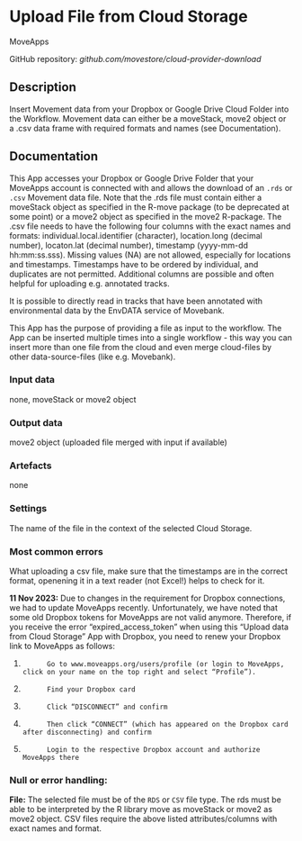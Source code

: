 # Upload File from Cloud Storage
MoveApps

GitHub repository: *github.com/movestore/cloud-provider-download*

## Description
Insert Movement data from your Dropbox or Google Drive Cloud Folder into the Workflow. Movement data can either be a moveStack, move2 object or a .csv data frame with required formats and names (see Documentation).

## Documentation
This App accesses your Dropbox or Google Drive Folder that your MoveApps account is connected with and allows the download of an `.rds` or `.csv` Movement data file. Note that the .rds file must contain either a moveStack object as specified in the R-move package (to be deprecated at some point) or a move2 object as specified in the move2 R-package. The .csv file needs to have the following four columns with the exact names and formats: individual.local.identifier (character), location.long (decimal number), locaton.lat (decimal number), timestamp (yyyy-mm-dd hh:mm:ss.sss). Missing values (NA) are not allowed, especially for locations and timestamps. Timestamps have to be ordered by individual, and duplicates are not permitted. Additional columns are possible and often helpful for uploading e.g. annotated tracks.

It is possible to directly read in tracks that have been annotated with environmental data by the EnvDATA service of Movebank.

This App has the purpose of providing a file as input to the workflow. The App can be inserted multiple times into a single workflow - this way you can insert more than one file from the cloud and even merge cloud-files by other data-source-files (like e.g. Movebank).

### Input data
none, moveStack or move2 object

### Output data
move2 object (uploaded file merged with input if available)

### Artefacts
none

### Settings
The name of the file in the context of the selected Cloud Storage.

### Most common errors
What uploading a csv file, make sure that the timestamps are in the correct format, openening it in a text reader (not Excel!) helps to check for it.

**11 Nov 2023:** Due to changes in the requirement for Dropbox connections, we had to update MoveApps recently. Unfortunately, we have noted that some old Dropbox tokens for MoveApps are not valid anymore. Therefore, if you receive the error “expired_access_token” when using this “Upload data from Cloud Storage” App with Dropbox, you need to renew your Dropbox link to MoveApps as follows:
1.           Go to www.moveapps.org/users/profile (or login to MoveApps, click on your name on the top right and select “Profile”).
2.           Find your Dropbox card
3.           Click “DISCONNECT” and confirm
4.           Then click “CONNECT” (which has appeared on the Dropbox card after disconnecting) and confirm
5.           Login to the respective Dropbox account and authorize MoveApps there

### Null or error handling:
**File:** The selected file must be of the `RDS` or `CSV` file type. The rds must be able to be interpreted by the R library move as moveStack or move2 as move2 object. CSV files require the above listed attributes/columns with exact names and format.
